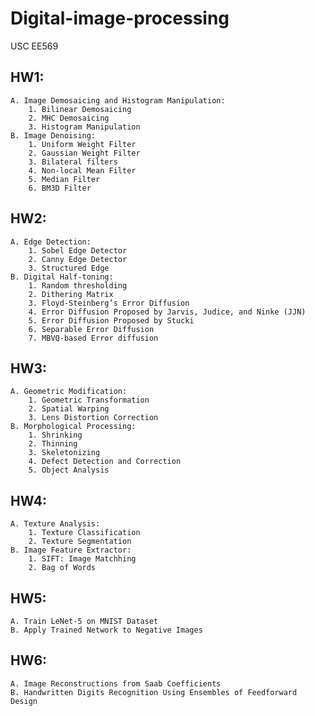 # Digital-image-processing


USC EE569

HW1:  
--
    A. Image Demosaicing and Histogram Manipulation:  
        1. Bilinear Demosaicing  
        2. MHC Demosaicing  
        3. Histogram Manipulation          
    B. Image Denoising:  
        1. Uniform Weight Filter  
        2. Gaussian Weight Filter  
        3. Bilateral filters  
        4. Non-local Mean Filter  
        5. Median Filter  
        6. BM3D Filter  
HW2:  
--
    A. Edge Detection:   
        1. Sobel Edge Detector  
        2. Canny Edge Detector  
        3. Structured Edge  
    B. Digital Half-toning:  
        1. Random thresholding  
        2. Dithering Matrix  
        3. Floyd-Steinberg’s Error Diffusion  
        4. Error Diffusion Proposed by Jarvis, Judice, and Ninke (JJN)  
        5. Error Diffusion Proposed by Stucki  
        6. Separable Error Diffusion  
        7. MBVQ-based Error diffusion  
HW3:   
--
    A. Geometric Modification:  
        1. Geometric Transformation  
        2. Spatial Warping  
        3. Lens Distortion Correction  
    B. Morphological Processing:  
        1. Shrinking  
        2. Thinning  
        3. Skeletonizing  
        4. Defect Detection and Correction  
        5. Object Analysis  
HW4:   
--
    A. Texture Analysis:  
        1. Texture Classification  
        2. Texture Segmentation  
    B. Image Feature Extractor:  
        1. SIFT: Image Matchhing  
        2. Bag of Words  
HW5:   
--
    A. Train LeNet-5 on MNIST Dataset  
    B. Apply Trained Network to Negative Images  

HW6:  
--
    A. Image Reconstructions from Saab Coefficients  
    B. Handwritten Digits Recognition Using Ensembles of Feedforward Design  
